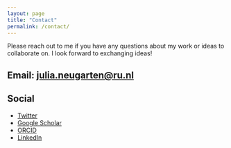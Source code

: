 ```yaml
---
layout: page
title: "Contact"
permalink: /contact/
---
```

Please reach out to me if you have any questions about my work or ideas to collaborate on. I look forward to exchanging ideas!

Email: [julia.neugarten@ru.nl](mailto:julia.neugarten@ru.nl)
---

## Social

- [Twitter](https://twitter.com/julia_neugarten)
- [Google Scholar](https://scholar.google.com/citations?user=G9nvUmkAAAAJ&hl=nl)
- [ORCID](https://orcid.org/0000-0003-3314-9445)
- [LinkedIn](https://www.linkedin.com/in/julia-neugarten-510830123/)
